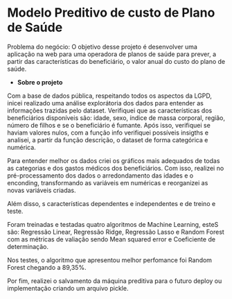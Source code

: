 # Modelo Preditivo de custo de Plano de Saúde

Problema do negócio: O objetivo desse projeto é desenvolver uma aplicação na web para uma operadora de planos de saúde para prever, a partir das características do beneficiário, o valor anual do custo do plano de saúde.

* **Sobre o projeto**

Com a base de dados pública, respeitando todos os aspectos da LGPD, inicei realizado uma análise explorátoria dos dados para entender as informações trazidas pelo dataset. Verifiquei que as características dos beneficiários disponíveis são: idade, sexo, índice de massa corporal, região, número de filhos e se o beneficiário é fumante. Após isso, verifiquei se haviam valores nulos, com a função info verifiquei possíveis insigths e analisei, a partir da função descrição, o dataset de forma categórica e numérica.

Para entender melhor os dados criei os gráficos mais adequados de todas as categorias e dos gastos médicos dos beneficiários. Com isso, realizei no pré-processamento dos dados o arredondamento das idades e o enconding, transformando as variáveis em numéricas e reorganizei as novas variáveis criadas.

Além disso, s características dependentes e independentes e de treino e teste.

Foram treinadas e testadas quatro algoritmos de Machine Learning, esteS são: Regressão Linear, Regressão Ridge, Regressão Lasso e Random Forest com as métricas de valiação sendo Mean squared error e Coeficiente de determinação. 

Nos testes, o algoritmo que apresentou melhor perfomance foi Random Forest chegando a 89,35%.

Por fim, realizei o salvamento da máquina preditiva para o futuro deploy ou implementação criando um arquivo pickle.


